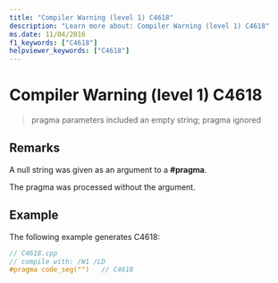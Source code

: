 ```yaml
---
title: "Compiler Warning (level 1) C4618"
description: "Learn more about: Compiler Warning (level 1) C4618"
ms.date: 11/04/2016
f1_keywords: ["C4618"]
helpviewer_keywords: ["C4618"]
---
```

# Compiler Warning (level 1) C4618

> pragma parameters included an empty string; pragma ignored

## Remarks

A null string was given as an argument to a **#pragma**.

The pragma was processed without the argument.

## Example

The following example generates C4618:

```cpp
// C4618.cpp
// compile with: /W1 /LD
#pragma code_seg("")   // C4618
```
